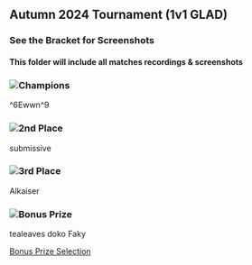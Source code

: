 ## Autumn 2024 Tournament (1v1 GLAD)

### See the Bracket for Screenshots

#### This folder will include all matches recordings & screenshots


### ![Champions](https://fgunz.net/images/tournament/1.png)

^6Ewwn^9

### ![2nd Place](https://fgunz.net/images/tournament/2.png)

submissive

### ![3rd Place](https://fgunz.net/images/tournament/3.png)

Alkaiser

### ![Bonus Prize](https://fgunz.net/images/tournament/4.png)

tealeaves
doko
Faky

[Bonus Prize Selection](https://i.imgur.com/cheOaUf.gifv)
